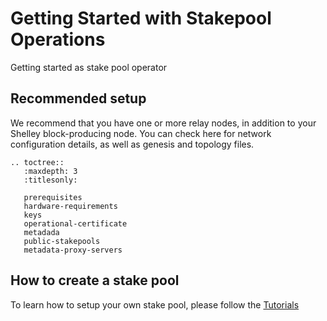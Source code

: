 Getting Started with Stakepool Operations
=========================================

Getting started as stake pool operator

## Recommended setup

We recommend that you have one or more relay nodes, in addition to your Shelley block-producing node. You can check here for network configuration details, as well as genesis and topology files.

```eval_rst
.. toctree::
   :maxdepth: 3
   :titlesonly:

   prerequisites
   hardware-requirements
   keys
   operational-certificate
   metadada
   public-stakepools
   metadata-proxy-servers
```
## How to create a stake pool

To learn how to setup your own stake pool, please follow the [Tutorials](../cardano-tutorials/readme)
